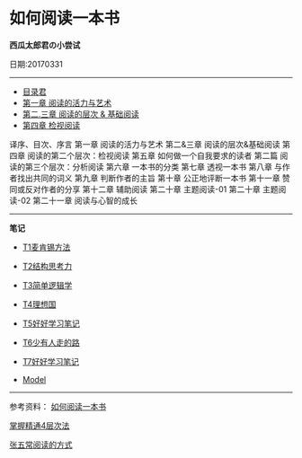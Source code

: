# 如何阅读一本书

**西瓜太郎君の小尝试**


日期:20170331
- - - - -----------------
- [目录君](README.md)
- [第一章 阅读的活力与艺术](001.md)
- [第二.三章 阅读的层次 & 基础阅读](002.md)
- [第四章 检视阅读](003.md)



译序、目次、序言 第一章 阅读的活力与艺术
第二&三章 阅读的层次&基础阅读
第四章 阅读的第二个层次：检视阅读
第五章 如何做一个自我要求的读者
第二篇 阅读的第三个层次：分析阅读
第六章 一本书的分类
第七章 透视一本书
第八章 与作者找出共同的词义
第九章 判断作者的主旨
第十章 公正地评断一本书
第十一章 赞同或反对作者的分享
第十二章 辅助阅读
第二十章 主题阅读-01
第二十章 主题阅读-02
第二十一章 阅读与心智的成长



- - - - -----------------

**笔记**
- [T1麦肯锡方法](T1麦肯锡方法.md)
- [T2结构思考力](T2结构思考力.md)
- [T3简单逻辑学](T3简单逻辑学.md)
- [T4理想国](T4理想国.md)
- [T5好好学习笔记](T5好好学习笔记.md)
- [T6少有人走的路](T6少有人走的路.md)
- [T7好好学习笔记](T7好好学习笔记.md)


- [Model](model.md)

- - - - -----------------
参考资料：
[如何阅读一本书](http://htrab.com/)

[掌握精通4层次法](http://blog.hiddenwangcc.com/archives/2615)

[张五常阅读的方式](http://www.360doc.com/content/14/0715/22/17132703_394668367.shtml)
